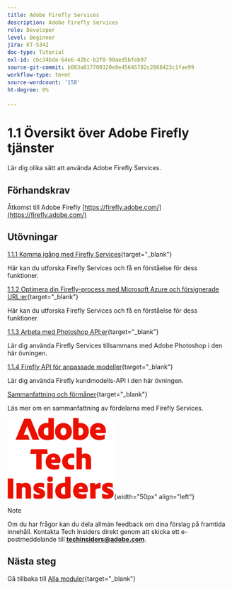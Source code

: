 ```yaml
---
title: Adobe Firefly Services
description: Adobe Firefly Services
role: Developer
level: Beginner
jira: KT-5342
doc-type: Tutorial
exl-id: cbc34bda-64e6-42bc-b2f0-90aed5bfeb97
source-git-commit: b083a817700320e8e45645702c2868423c1fae99
workflow-type: tm+mt
source-wordcount: '158'
ht-degree: 0%

---
```


# 1.1 Översikt över Adobe Firefly tjänster

Lär dig olika sätt att använda Adobe Firefly Services.

## Förhandskrav

Åtkomst till Adobe Firefly [https://firefly.adobe.com/](https://firefly.adobe.com/)

## Utövningar

[1.1.1 Komma igång med Firefly Services](./ex1.md){target="_blank"}

Här kan du utforska Firefly Services och få en förståelse för dess funktioner.

[1.1.2 Optimera din Firefly-process med Microsoft Azure och försignerade URL:er](./ex2.md){target="_blank"}

Här kan du utforska Firefly Services och få en förståelse för dess funktioner.

[1.1.3 Arbeta med Photoshop API:er](./ex3.md){target="_blank"}

Lär dig använda Firefly Services tillsammans med Adobe Photoshop i den här övningen.

[1.1.4 Firefly API för anpassade modeller](./ex4.md){target="_blank"}

Lär dig använda Firefly kundmodells-API i den här övningen.

[Sammanfattning och förmåner](./summary.md){target="_blank"}

Läs mer om en sammanfattning av fördelarna med Firefly Services.

![Tech Insiders](./../../../assets/images/techinsiders.png){width="50px" align="left"}

>[!NOTE]
>
>Om du har frågor kan du dela allmän feedback om dina förslag på framtida innehåll. Kontakta Tech Insiders direkt genom att skicka ett e-postmeddelande till **techinsiders@adobe.com**.

## Nästa steg

Gå tillbaka till [Alla moduler](../../../overview.md){target="_blank"}
